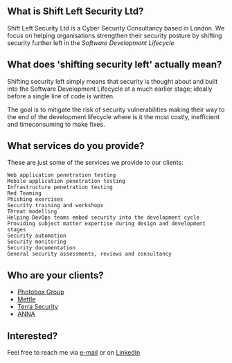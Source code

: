 ## What is Shift Left Security Ltd?

Shift Left Security Ltd is a Cyber Security Consultancy based in London. We focus on helping organisations strengthen their security posture by shifting security further left in the _Software Development Lifecycle_

## What does 'shifting security left' actually mean?

Shifting security left simply means that security is thought about and built into the Software Development Lifecycle at a much earlier stage; ideally before a single line of code is written.

The goal is to mitigate the risk of security vulnerabilities making their way to the end of the development lifecycle where is it the most costly, inefficient and timeconsuming to make fixes.

## What services do you provide?

These are just some of the services we provide to our clients:

```
Web application penetration testing
Mobile application penetration testing
Infrastructure penetration testing
Red Teaming
Phishing exercises
Security training and workshops
Threat modelling
Helping DevOps teams embed security into the development cycle
Providing subject matter expertise during design and development stages
Security automation
Security monitoring
Security documentation
General security assessments, reviews and consultancy
```

## Who are your clients?

* [Photobox Group](https://group.photobox.com/)
* [Mettle](https://mettle.co.uk/)
* [Terra Security](https://www.terrasecurity.com/)
* [ANNA](https://anna.money/)

## Interested?

Feel free to reach me via [e-mail](mailto:mikail@emtunc.org) or on [LinkedIn](https://uk.linkedin.com/in/emtunc)
